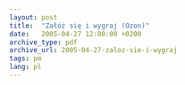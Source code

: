 ```yaml
---
layout: post
title:  "Załóż się i wygraj (Ozon)"
date:   2005-04-27 12:00:00 +0200
archive_type: pdf
archive_url: 2005-04-27-zaloz-sie-i-wygraj
tags: pm
lang: pl
---
```

